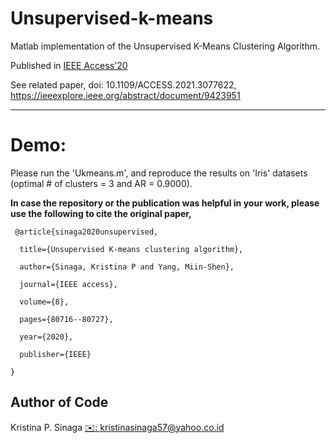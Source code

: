 # Unsupervised-k-means


Matlab implementation of the Unsupervised K-Means Clustering Algorithm.<br /> 

Published in [IEEE Access'20](https://ieeexplore.ieee.org/abstract/document/9072123/) <br /> 

See related paper, doi: 10.1109/ACCESS.2021.3077622, https://ieeexplore.ieee.org/abstract/document/9423951
***

# Demo: 
Please run the 'Ukmeans.m', and reproduce the results on 'Iris' datasets (optimal # of clusters = 3 and AR = 0.9000).


**In case the repository or the publication was helpful in your work, please use the following to cite the original paper,**
<pre><code> @article{sinaga2020unsupervised,<br /> 
  title={Unsupervised K-means clustering algorithm},<br /> 
  author={Sinaga, Kristina P and Yang, Miin-Shen},<br /> 
  journal={IEEE access},<br /> 
  volume={8},<br /> 
  pages={80716--80727},<br /> 
  year={2020},<br /> 
  publisher={IEEE}<br /> 
}
</code></pre>


## Author of Code  
Kristina P. Sinaga
[✉️: kristinasinaga57@yahoo.co.id](kristinasinaga57@yahoo.co.id)    
